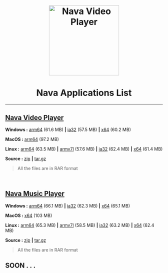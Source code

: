 <h1 align="center">
    <img src="https://cdn.discordapp.com/attachments/776425421968244768/906659482996707358/logo.png" width="224px" alt="Nava Video Player"/>
</h1>
<h1 align="center">
    Nava Applications List
</h1>

<hr/>

## [Nava Video Player](https://github.com/Nava-ORG/nava-video-player)
**Windows :** [arm64](https://github.com/Nava-ORG/nava-video-player/releases/download/main/Nava-Video-Player-win32-arm64.rar) (61.6 MB) **|** [ia32](https://github.com/Nava-ORG/nava-video-player/releases/download/main/Nava-Video-Player-win32-ia32.rar) (57.5 MB) **|** [x64](https://github.com/Nava-ORG/nava-video-player/releases/download/main/Nava-Video-Player-win32-x64.rar) (60.2 MB)

**MacOS :** [arm64](https://github.com/Nava-ORG/nava-video-player/releases/download/main/Nava-Video-Player-mas-arm64.rar) (97.2 MB)

**Linux :** [arm64](https://github.com/Nava-ORG/nava-video-player/releases/download/main/Nava-Video-Player-linux-arm64.rar) (63.5 MB) **|** [armv7l](https://github.com/Nava-ORG/nava-video-player/releases/download/main/Nava-Video-Player-linux-armv7l.rar) (57.6 MB) **|** [ia32](https://github.com/Nava-ORG/nava-video-player/releases/download/main/Nava-Video-Player-linux-ia32.rar) (62.4 MB) **|** [x64](https://github.com/Nava-ORG/nava-video-player/releases/download/main/Nava-Video-Player-linux-x64.rar) (61.4 MB)

**Source :**  [zip](https://github.com/Nava-ORG/nava-video-player/archive/refs/tags/main.zip) **|** [tar.gz](https://github.com/Nava-ORG/nava-video-player/archive/refs/tags/main.tar.gz)

> All the files are in RAR format

<br />

## [Nava Music Player](https://github.com/Nava-ORG/nava-music-player)

**Windows :** [arm64](https://github.com/Nava-ORG/nava-music-player/releases/download/main/Nava-Music-Player-win32-arm64.rar) (66.1 MB) **|** [ia32](https://github.com/Nava-ORG/nava-music-player/releases/download/main/Nava-Music-Player-win32-ia32.rar) (62.3 MB) **|** [x64](https://github.com/Nava-ORG/nava-music-player/releases/download/main/Nava-Music-Player-win32-x64.rar) (65.1 MB)<br/>

**MacOS :** [x64](https://github.com/Nava-ORG/nava-music-player/releases/download/main/Nava-Music-Player-mas-x64.rar) (103 MB) <br/>

**Linux :** [arm64](https://github.com/Nava-ORG/nava-music-player/releases/download/main/Nava-Music-Player-linux-arm64.rar) (65.3 MB) **|** [armv7l](https://github.com/Nava-ORG/nava-music-player/releases/download/main/Nava-Music-Player-linux-armv7l.rar) (58.5 MB) **|** [ia32](https://github.com/Nava-ORG/nava-music-player/releases/download/main/Nava-Music-Player-linux-ia32.rar) (63.2 MB) **|** [x64](https://github.com/Nava-ORG/nava-music-player/releases/download/main/Nava-Music-Player-linux-x64.rar) (62.4 MB)<br/>

**Source :** [zip](https://github.com/Nava-ORG/nava-music-player/archive/refs/tags/main.zip) **|** [tar.gz](https://github.com/Nava-ORG/nava-music-player/archive/refs/tags/main.tar.gz) <br/>

> All the files are in RAR format


##  SOON . . .
